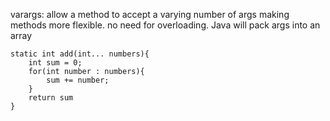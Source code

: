 varargs: allow a method to accept a varying number of args making methods more flexible. no need for overloading. Java will pack args into an array

```
static int add(int... numbers){
	int sum = 0;
	for(int number : numbers){
		sum += number;
	}
	return sum
}
```
